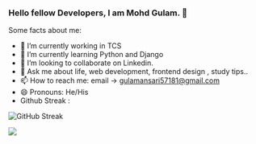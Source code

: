 ### Hello fellow Developers, I am Mohd Gulam. 👋



Some facts about me:

- 🔭 I’m currently working in TCS
- 🌱 I’m currently learning Python and Django
- 👯 I’m looking to collaborate on Linkedin.
- 💬 Ask me about life, web development, frontend design , study tips..
- 📫 How to reach me: email -> gulamansari57181@gmail.com
- 😄 Pronouns: He/His
- Github Streak :



![GitHub Streak](https://github-readme-streak-stats.herokuapp.com/?user=gulamansari57181&theme=dark)

![](https://leetcard.jacoblin.cool/gulam_57181?border=0&radius=20)










